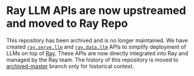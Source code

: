# Ray LLM APIs are now upstreamed and moved to Ray Repo

This repository has been archived and is no longer maintained. We have created [`ray.serve.llm`](https://docs.ray.io/en/latest/serve/llm/overview.html) and [`ray.data.llm`](https://docs.ray.io/en/latest/data/working-with-llms.html) APIs to simplify deployment of LLMs on top of [Ray](https://docs.ray.io/en/latest/). These APIs are now directly integrated into Ray and managed by the Ray team. The history of this repository is moved to [archived-master](https://github.com/ray-project/ray-llm/tree/archived-master) branch only for historical context.
